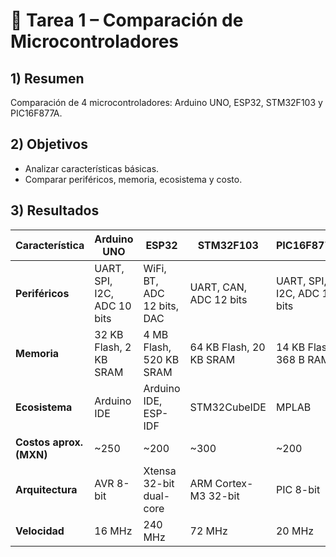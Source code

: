 # 📝 Tarea 1 – Comparación de Microcontroladores

## 1) Resumen
Comparación de 4 microcontroladores: Arduino UNO, ESP32, STM32F103 y PIC16F877A.

## 2) Objetivos
- Analizar características básicas.
- Comparar periféricos, memoria, ecosistema y costo.

## 3) Resultados
| Característica | **Arduino UNO** | **ESP32** | **STM32F103** | **PIC16F877A** |
|---|---|---|---|---|
| **Periféricos** | UART, SPI, I2C, ADC 10 bits | WiFi, BT, ADC 12 bits, DAC | UART, CAN, ADC 12 bits | UART, SPI, I2C, ADC 10 bits |
| **Memoria** | 32 KB Flash, 2 KB SRAM | 4 MB Flash, 520 KB SRAM | 64 KB Flash, 20 KB SRAM | 14 KB Flash, 368 B RAM |
| **Ecosistema** | Arduino IDE | Arduino IDE, ESP-IDF | STM32CubeIDE | MPLAB |
| **Costos aprox. (MXN)** | ~250 | ~200 | ~300 | ~200 |
| **Arquitectura** | AVR 8-bit | Xtensa 32-bit dual-core | ARM Cortex-M3 32-bit | PIC 8-bit |
| **Velocidad** | 16 MHz | 240 MHz | 72 MHz | 20 MHz |

